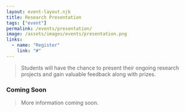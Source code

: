 ```yaml
---
layout: event-layout.njk
title: Research Presentation
tags: ["event"]
permalink: /events/presentation/
image: /assets/images/events/presentation.png
links:
  - name: "Register"
    link: "#"
---
```


> Students will have the chance to present their ongoing research projects and gain valuable feedback along with prizes.



### Coming Soon
> More information coming soon.